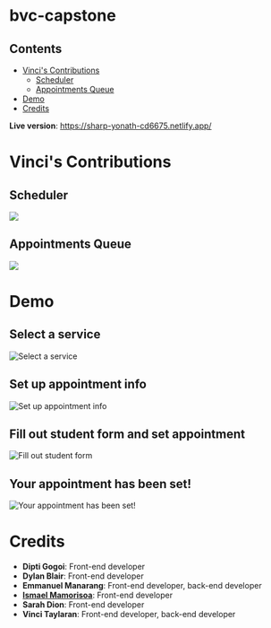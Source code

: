 # bvc-capstone

## Contents

- [Vinci's Contributions](#contributions)
  - [Scheduler](#scheduler)
  - [Appointments Queue](<#appointments\queue>)
- [Demo](#demo)
- [Credits](#credits)

**Live version**: https://sharp-yonath-cd6675.netlify.app/

# Vinci's Contributions

## Scheduler

<img src="images/scheduler.png" />

## Appointments Queue

<img src="images/appt_queue.png" />

# Demo

## Select a service

![Select a service](gifs/1_select_service.gif)

## Set up appointment info

![Set up appointment info](gifs/2_appt_info.gif)

## Fill out student form and set appointment

![Fill out student form](gifs/3_student_info.gif)

## Your appointment has been set!

![Your appointment has been set!](gifs/4_check_appt.gif)

# Credits

- **Dipti Gogoi**: Front-end developer
- **Dylan Blair**: Front-end developer
- **Emmanuel Manarang**: Front-end developer, back-end developer
- **[Ismael Mamorisoa](https://github.com/IsmaelMamo)**: Front-end developer
- **Sarah Dion**: Front-end developer
- **Vinci Taylaran**: Front-end developer, back-end developer
